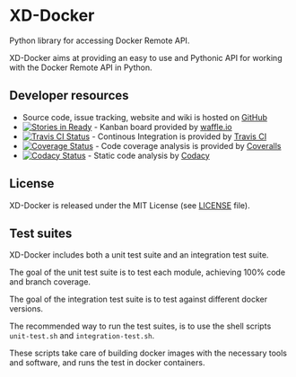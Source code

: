 XD-Docker
=========

Python library for accessing Docker Remote API.

XD-Docker aims at providing an easy to use and Pythonic API for working with
the Docker Remote API in Python.


Developer resources
-------------------

- Source code, issue tracking, website and wiki is hosted on
  [GitHub](https://github.com)
- [![Stories in Ready](https://badge.waffle.io/XD-embedded/xd-docker.png?label=ready&title=Ready)](https://waffle.io/XD-embedded/xd-docker) - Kanban board provided by [waffle.io](https://waffle.io/)
- [![Travis CI Status](https://travis-ci.org/XD-embedded/xd-docker.svg?branch=master)](https://travis-ci.org/XD-embedded/xd-docker) - Continous Integration is provided by [Travis CI](https://travis-ci.org)
- [![Coverage Status](https://coveralls.io/repos/XD-embedded/xd-docker/badge.svg?branch=master)](https://coveralls.io/r/XD-embedded/xd-docker?branch=master) - Code coverage analysis is provided by [Coveralls](https://coveralls.io)
- [![Codacy Status](https://api.codacy.com/project/badge/grade/02460502b6bd4c069bcb757fce9344bb)](https://www.codacy.com/app/esben_2844/xd-docker) - Static code analysis by [Codacy](http://codacy.com)


License
-------

XD-Docker is released under the MIT License (see [LICENSE](LICENSE) file).


Test suites
-----------

XD-Docker includes both a unit test suite and an integration test suite.

The goal of the unit test suite is to test each module, achieving 100% code
and branch coverage.

The goal of the integration test suite is to test against different docker
versions.

The recommended way to run the test suites, is to use the shell scripts
`unit-test.sh` and `integration-test.sh`.

These scripts take care of building docker images with the necessary tools and
software, and runs the test in docker containers.
